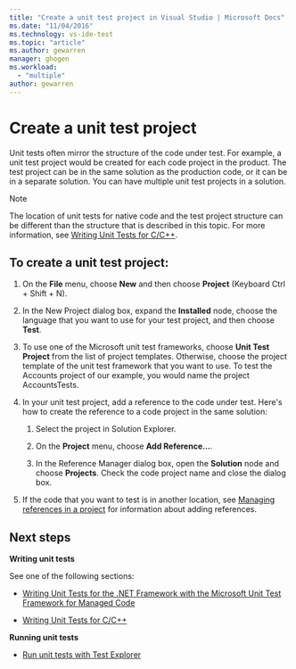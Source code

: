 ```yaml
---
title: "Create a unit test project in Visual Studio | Microsoft Docs"
ms.date: "11/04/2016"
ms.technology: vs-ide-test
ms.topic: "article"
ms.author: gewarren
manager: ghogen
ms.workload: 
  - "multiple"
author: gewarren
---
```

# Create a unit test project

Unit tests often mirror the structure of the code under test. For example, a unit test project would be created for each code project in the product. The test project can be in the same solution as the production code, or it can be in a separate solution. You can have multiple unit test projects in a solution.

> [!NOTE]
>  The location of unit tests for native code and the test project structure can be different than the structure that is described in this topic. For more information, see [Writing Unit Tests for C/C++](writing-unit-tests-for-c-cpp.md).

## To create a unit test project:

1.  On the **File** menu, choose **New** and then choose **Project** (Keyboard Ctrl + Shift + N).

2.  In the New Project dialog box, expand the **Installed** node, choose the language that you want to use for your test project, and then choose **Test**.

3.  To use one of the Microsoft unit test frameworks, choose **Unit Test Project** from the list of project templates. Otherwise, choose the project template of the unit test framework that you want to use. To test the Accounts project of our example, you would name the project AccountsTests.

4.  In your unit test project, add a reference to the code under test.  Here's how to create the reference to a code project in the same solution:

    1.  Select the project in Solution Explorer.

    2.  On the **Project** menu, choose **Add Reference...**.

    3.  In the Reference Manager dialog box, open the **Solution** node and choose **Projects**. Check the code project name and close the dialog box.

5.  If the code that you want to test is in another location, see [Managing references in a project](../ide/managing-references-in-a-project.md) for information about adding references.

## Next steps
 **Writing unit tests**

 See one of the following sections:

-   [Writing Unit Tests for the .NET Framework with the Microsoft Unit Test Framework for Managed Code](../test/writing-unit-tests-for-the-dotnet-framework-with-the-microsoft-unit-test-framework-for-managed-code.md)

-   [Writing Unit Tests for C/C++](writing-unit-tests-for-c-cpp.md)

 **Running unit tests**

- [Run unit tests with Test Explorer](../test/run-unit-tests-with-test-explorer.md)